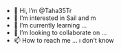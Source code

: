 - 👋 Hi, I’m @Taha35Tr
- 👀 I’m interested in Sail and m
- 🌱 I’m currently learning ...
- 💞️ I’m looking to collaborate on ...
- 📫 How to reach me ... ı don't know 

<!---
Taha35Tr/Taha35Tr is a ✨ special ✨ repository because its `README.md` (this file) appears on your GitHub profile.
You can click the Preview link to take a look at your changes.
--->
